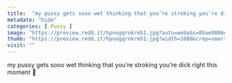 ```yaml
---
title:  "my pussy gets sooo wet thinking that you’re stroking you’re dick right this moment 🤤"
metadate: "hide"
categories: [ Pussy ]
image: "https://preview.redd.it/hpnogqrokrm51.jpg?auto=webp&s=8bae0886e376a0a96bdf7b113c01622e9a588e28"
thumb: "https://preview.redd.it/hpnogqrokrm51.jpg?width=1080&crop=smart&auto=webp&s=3b5de13bf12381ad2aa075b543549385c9ba88c9"
visit: ""
---
```

my pussy gets sooo wet thinking that you’re stroking you’re dick right this moment 🤤
